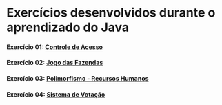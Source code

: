 # Exercícios desenvolvidos durante o aprendizado do Java

#### Exercício 01: [Controle de Acesso](https://github.com/marcusWittho/java-exercises/tree/main/01-controle-de-acesso)

#### Exercício 02: [Jogo das Fazendas](https://github.com/marcusWittho/java-exercises/tree/main/02-jogo-das-fazendas)

#### Exercício 03: [Polimorfismo - Recursos Humanos](https://github.com/marcusWittho/java-exercises/tree/main/02-polimorfismo-recursos-humanos)

#### Exercício 04: [Sistema de Votação](https://github.com/marcusWittho/java-exercises/tree/main/02-sistema-de-votacao)

